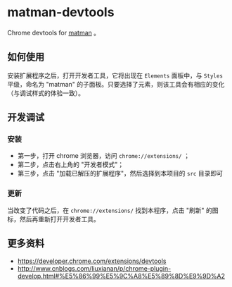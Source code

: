 # matman-devtools

Chrome devtools for [matman](https://github.com/matmanjs/matman) 。

## 如何使用

安装扩展程序之后，打开开发者工具，它将出现在 `Elements` 面板中，与 `Styles` 平级，命名为 "matman" 的子面板。只要选择了元素，则该工具会有相应的变化（与调试样式的体验一致）。

## 开发调试

### 安装

- 第一步，打开 chrome 浏览器，访问 `chrome://extensions/` ；
- 第二步，点击右上角的 "开发者模式"；
- 第三步，点击 "加载已解压的扩展程序"，然后选择到本项目的 `src` 目录即可

### 更新

当改变了代码之后，在 `chrome://extensions/` 找到本程序，点击 "刷新" 的图标，然后再重新打开开发者工具。


## 更多资料

- https://developer.chrome.com/extensions/devtools
- http://www.cnblogs.com/liuxianan/p/chrome-plugin-develop.html#%E5%86%99%E5%9C%A8%E5%89%8D%E9%9D%A2